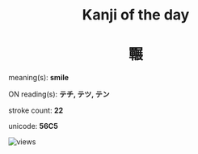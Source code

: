 <h1 align="center">Kanji of the day</h1>
<h1 align="center">囅</h1>
<p align="left">meaning(s): <b>smile</b></p>
<p align="left">ON reading(s): <b>テチ, テツ, テン</b></p>
<p align="left">stroke count: <b>22</b></p>
<p align="left">unicode: <b>56C5</b></p>
<p align="left"><img src="https://komarev.com/ghpvc/?username=tristanwagner-kanjioftheday&label=Views&color=0e75b6&style=flat" alt="views"/></p>
